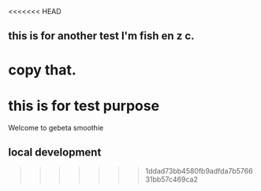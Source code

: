 <<<<<<< HEAD
## this is for another test I'm fish en z c.
copy that.
=======
# this is for test purpose


Welcome to gebeta smoothie

## local development
>>>>>>> 1ddad73bb4580fb9adfda7b576631bb57c469ca2
